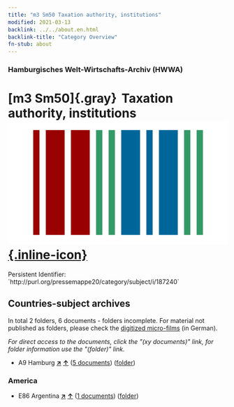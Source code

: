 ```yaml
---
title: "m3 Sm50 Taxation authority, institutions"
modified: 2021-03-13
backlink: ../../about.en.html
backlink-title: "Category Overview"
fn-stub: about
---
```


### Hamburgisches Welt-Wirtschafts-Archiv (HWWA)

# [m3 Sm50]{.gray}&#8201; Taxation authority, institutions &#160; [![Wikidata](/images/Wikidata-logo.svg "Wikidata"){.inline-icon}](http://www.wikidata.org/entity/Q104700330)

<div class="hint">Persistent Identifier: `http://purl.org/pressemappe20/category/subject/i/187240`</div>







## Countries-subject archives





In total 2 folders, 6 documents - folders incomplete.
For material not published as folders, please check the [digitized micro-films](/film/h1_sh.de.html) (in German).

_For direct access to the documents, click the "(xy documents)" link, for folder information use the "(folder)" link._


- A9 Hamburg [**&nearr;**](../../../geo/i/140905/about.en.html "Hamburg (all folders)") [**&uarr;**](../../../geo/about.en.html#A9 "Country category system") (<a href="https://pm20.zbw.eu/iiifview/folder/sh/140905,187240" title="about: Hamburg : Taxation authority, institutions" target="_blank">5 documents</a>) ([folder](../../../../folder/sh/1409xx/140905/1872xx/187240/about.en.html))

### America

- E86 Argentina [**&nearr;**](../../../geo/i/141692/about.en.html "Argentina (all folders)") [**&uarr;**](../../../geo/about.en.html#E86 "Country category system") (<a href="https://pm20.zbw.eu/iiifview/folder/sh/141692,187240" title="about: Argentina : Taxation authority, institutions" target="_blank">1 documents</a>) ([folder](../../../../folder/sh/1416xx/141692/1872xx/187240/about.en.html))








